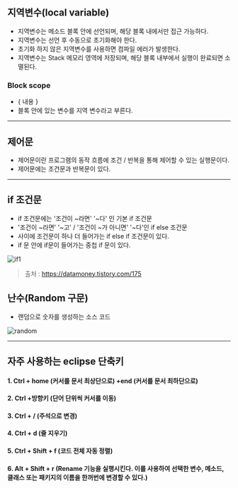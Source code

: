 ## 지역변수(local variable)
- 지역변수는 메소드 블록 안에 선언되며, 해당 블록 내에서만 접근 가능하다.
- 지역변수는 선언 후 수동으로 초기화해야 한다.
- 초기화 하지 않은 지역변수를 사용하면 컴파일 에러가 발생한다.
- 지역변수는 Stack 메모리 영역에 저장되며, 해당 블록 내부에서 실행이 완료되면 소멸된다.

### Block scope
- { 
	내용
	}
- 블록 안에 있는 변수를 지역 변수라고 부른다.

---
## 제어문 
- 제어문이란 프로그램의 동작 흐름에 조건 / 반복을 통해 제어할 수 있는 실행문이다.
- 제어문에는 조건문과 반복문이 있다.

---
## if 조건문

- if 조건문에는 '조건이 ~라면' '~다' 인 기본 if 조건문
- '조건이 ~라면' '~고' / '조건이 ~가 아니면' '~다'인 if else 조건문
- 사이에 조건문이 하나 더 들어가는 if else if 조건문이 있다.
- if 문 안에 if문이 들어가는 중첩 if 문이 있다.

![if1](https://github.com/LeeKangHo1/My-Java-study/assets/171015955/f529c04f-0c77-4277-9234-cd154085c1e1)


> 출처 : https://datamoney.tistory.com/175

## 난수(Random 구문)
- 랜덤으로 숫자를 생성하는 소스 코드

![random](https://github.com/LeeKangHo1/My-Java-study/assets/171015955/17a260ea-a737-4ef7-86ae-0b0aac084e75)

---

## 자주 사용하는 eclipse 단축키
#### 1. Ctrl + home (커서를 문서 최상단으로) +end (커서를 문서 최하단으로)
#### 2. Ctrl +방향키 (단어 단위씩 커서를 이동)
#### 3. Ctrl + / (주석으로 변경)
#### 4. Ctrl + d (줄 지우기)
#### 5. Ctrl + Shift + f (코드 전체 자동 정렬)
#### 6. Alt + Shift + r (Rename 기능을 실행시킨다. 이를 사용하여 선택한 변수, 메소드, 클래스 또는 패키지의 이름을 한꺼번에 변경할 수 있다.)

